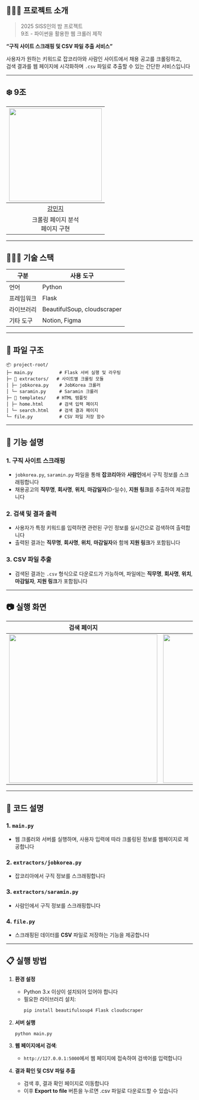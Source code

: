 ## 👩🏻‍💻 프로젝트 소개

> 2025 SISS인의 밤 프로젝트  
> 9조 - 파이썬을 활용한 웹 크롤러 제작

**“구직 사이트 스크래핑 및 CSV 파일 추출 서비스”**

사용자가 원하는 키워드로 잡코리아와 사람인 사이트에서 채용 공고를 크롤링하고,  
검색 결과를 웹 페이지에 시각화하며 `.csv` 파일로 추출할 수 있는 간단한 서비스입니다

---

## ❄️ 9조

| <img src="https://avatars.githubusercontent.com/u/123651373?v=4" width="250" /> |
| :-----------------------------------------------------------------------------: |
|                      [강민지](https://github.com/mingd0d)                       |
|                       크롤링 페이지 분석</br>페이지 구현                        |

---

## 👩🏻‍💻 기술 스택

| 구분       | 사용 도구                   |
| ---------- | --------------------------- |
| 언어       | Python                      |
| 프레임워크 | Flask                       |
| 라이브러리 | BeautifulSoup, cloudscraper |
| 기타 도구  | Notion, Figma               |

---

## 📁 파일 구조

```
📦 project-root/
├─ main.py          # Flask 서버 실행 및 라우팅
├─ 📁 extractors/   # 사이트별 크롤링 모듈
│ ├─ jobkorea.py    # JobKorea 크롤러
│ └─ saramin.py     # Saramin 크롤러
├─ 📁 templates/    # HTML 템플릿
│ ├─ home.html      # 검색 입력 페이지
│ └─ search.html    # 검색 결과 페이지
└─ file.py          # CSV 파일 저장 함수
```

---

## 📝 기능 설명

### 1. **구직 사이트 스크래핑**

- `jobkorea.py`, `saramin.py` 파일을 통해 **잡코리아**와 **사람인**에서 구직 정보를 스크래핑합니다
- 채용공고의 **직무명**, **회사명**, **위치**, **마감일자**(D-일수), **지원 링크**를 추출하여 제공합니다

### 2. **검색 및 결과 출력**

- 사용자가 특정 키워드를 입력하면 관련된 구인 정보를 실시간으로 검색하여 출력합니다
- 출력된 결과는 **직무명**, **회사명**, **위치**, **마감일자**와 함께 **지원 링크**가 포함됩니다

### 3. **CSV 파일 추출**

- 검색된 결과는 `.csv` 형식으로 다운로드가 가능하며, 파일에는 **직무명**, **회사명**, **위치**, **마감일자**, **지원 링크**가 포함됩니다

---

## 📷 실행 화면

| 검색 페이지                                                                                               | 검색 결과                                                                                                 | CSV 추출                                                                                                  |
| --------------------------------------------------------------------------------------------------------- | --------------------------------------------------------------------------------------------------------- | --------------------------------------------------------------------------------------------------------- |
| <img width="400" src="https://github.com/user-attachments/assets/0f700941-80d8-41a5-bdb4-9827f0eb034a" /> | <img width="400" src="https://github.com/user-attachments/assets/825a24da-6d0e-42ab-8f8d-93b368fafa78" /> | <img width="400" src="https://github.com/user-attachments/assets/9de2aec0-3bbb-4999-be30-6aadb2bdb875" /> |

---

## 📂 코드 설명

### 1. **`main.py`**

- 웹 크롤러와 서버를 실행하며, 사용자 입력에 따라 크롤링된 정보를 웹페이지로 제공합니다

### 2. **`extractors/jobkorea.py`**

- 잡코리아에서 구직 정보를 스크래핑합니다

### 3. **`extractors/saramin.py`**

- 사람인에서 구직 정보를 스크래핑합니다

### 4. **`file.py`**

- 스크래핑된 데이터를 **CSV** 파일로 저장하는 기능을 제공합니다

---

## 📋 실행 방법

1. **환경 설정**

   - Python 3.x 이상이 설치되어 있어야 합니다
   - 필요한 라이브러리 설치:
     ```bash
     pip install beautifulsoup4 Flask cloudscraper
     ```

2. **서버 실행**

   ```bash
   python main.py
   ```

3. **웹 페이지에서 검색**:

   - `http://127.0.0.1:5000`에서 웹 페이지에 접속하여 검색어를 입력합니다

4. **결과 확인 및 CSV 파일 추출**
   - 검색 후, 결과 확인 페이지로 이동합니다
   - 이후 **Export to file** 버튼을 누르면 .csv 파일로 다운로드할 수 있습니다
